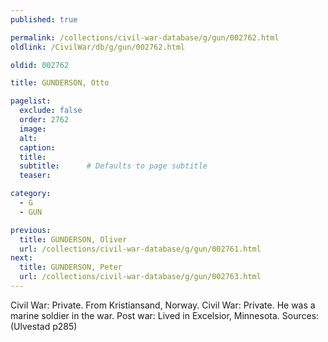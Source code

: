 ```yaml
---
published: true

permalink: /collections/civil-war-database/g/gun/002762.html
oldlink: /CivilWar/db/g/gun/002762.html

oldid: 002762

title: GUNDERSON, Otto

pagelist:
  exclude: false
  order: 2762
  image: 
  alt:
  caption:
  title:
  subtitle:      # Defaults to page subtitle
  teaser:

category: 
  - G 
  - GUN

previous:
  title: GUNDERSON, Oliver
  url: /collections/civil-war-database/g/gun/002761.html  
next:
  title: GUNDERSON, Peter
  url: /collections/civil-war-database/g/gun/002763.html   
---
```

Civil War: Private. From Kristiansand, Norway. Civil War: Private. He was a marine soldier in the war. Post war: Lived in Excelsior, Minnesota. Sources: (Ulvestad p285)